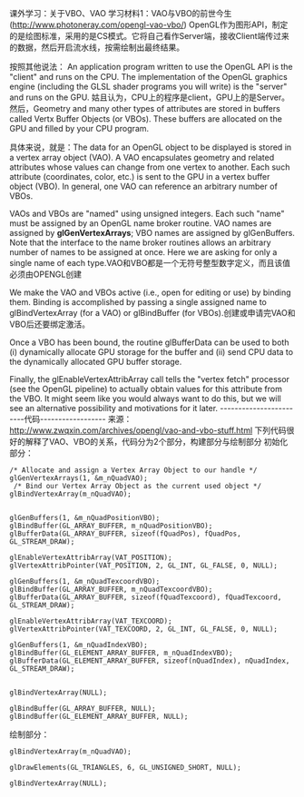 课外学习：关于VBO、VAO
学习材料1：VAO与VBO的前世今生(http://www.photoneray.com/opengl-vao-vbo/)
OpenGL作为图形API，制定的是绘图标准，采用的是CS模式。它将自己看作Server端，接收Client端传过来的数据，然后开启流水线，按需绘制出最终结果。

按照其他说法： An application program written to use the OpenGL API is the "client" and runs on the CPU. The implementation of the OpenGL graphics engine (including the GLSL shader programs you will write) is the "server" and runs on the GPU. 姑且认为，CPU上的程序是client，GPU上的是Server。
然后，Geometry and many other types of attributes are stored in buffers called Vertx Buffer Objects (or VBOs). These buffers are allocated on the GPU and filled by your CPU program.

具体来说，就是：The data for an OpenGL object to be displayed is stored in a vertex array object (VAO). A VAO encapsulates geometry and related attributes whose values can change from one vertex to another. Each such attribute (coordinates, color, etc.) is sent to the GPU in a vertex buffer object (VBO). In general, one VAO can reference an arbitrary number of VBOs. 

VAOs and VBOs are "named" using unsigned integers. Each such "name" must be assigned by an OpenGL name broker routine. VAO names are assigned by **glGenVertexArrays**; VBO names are assigned by glGenBuffers. Note that the interface to the name broker routines allows an arbitrary number of names to be assigned at once. Here we are asking for only a single name of each type.VAO和VBO都是一个无符号整型数字定义，而且该值必须由OPENGL创建

We make the VAO and VBOs active (i.e., open for editing or use) by binding them. Binding is accomplished by passing a single assigned name to glBindVertexArray (for a VAO) or glBindBuffer (for VBOs).创建或申请完VAO和VBO后还要绑定激活。

Once a VBO has been bound, the routine glBufferData can be used to both (i) dynamically allocate GPU storage for the buffer and (ii) send CPU data to the dynamically allocated GPU buffer storage.

Finally, the glEnableVertexAttribArray call tells the "vertex fetch" processor (see the OpenGL pipeline) to actually obtain values for this attribute from the VBO. It might seem like you would always want to do this, but we will see an alternative possibility and motivations for it later.
------------------------代码------------------
来源：http://www.zwqxin.com/archives/opengl/vao-and-vbo-stuff.html
下列代码很好的解释了VAO、VBO的关系，代码分为2个部分，构建部分与绘制部分
初始化部分：

```
/* Allocate and assign a Vertex Array Object to our handle */
glGenVertexArrays(1, &m_nQuadVAO); 
 /* Bind our Vertex Array Object as the current used object */
glBindVertexArray(m_nQuadVAO);  
  
  
glGenBuffers(1, &m_nQuadPositionVBO);  
glBindBuffer(GL_ARRAY_BUFFER, m_nQuadPositionVBO);  
glBufferData(GL_ARRAY_BUFFER, sizeof(fQuadPos), fQuadPos, GL_STREAM_DRAW);  
  
glEnableVertexAttribArray(VAT_POSITION);  
glVertexAttribPointer(VAT_POSITION, 2, GL_INT, GL_FALSE, 0, NULL);
  
glGenBuffers(1, &m_nQuadTexcoordVBO);  
glBindBuffer(GL_ARRAY_BUFFER, m_nQuadTexcoordVBO);  
glBufferData(GL_ARRAY_BUFFER, sizeof(fQuadTexcoord), fQuadTexcoord, GL_STREAM_DRAW);  
  
glEnableVertexAttribArray(VAT_TEXCOORD);  
glVertexAttribPointer(VAT_TEXCOORD, 2, GL_INT, GL_FALSE, 0, NULL);  
  
glGenBuffers(1, &m_nQuadIndexVBO);  
glBindBuffer(GL_ELEMENT_ARRAY_BUFFER, m_nQuadIndexVBO);  
glBufferData(GL_ELEMENT_ARRAY_BUFFER, sizeof(nQuadIndex), nQuadIndex, GL_STREAM_DRAW);  
  
  
glBindVertexArray(NULL);  
  
glBindBuffer(GL_ARRAY_BUFFER, NULL);  
glBindBuffer(GL_ELEMENT_ARRAY_BUFFER, NULL); 
```
绘制部分：

```
glBindVertexArray(m_nQuadVAO);  
  
glDrawElements(GL_TRIANGLES, 6, GL_UNSIGNED_SHORT, NULL);  
  
glBindVertexArray(NULL); 
```



